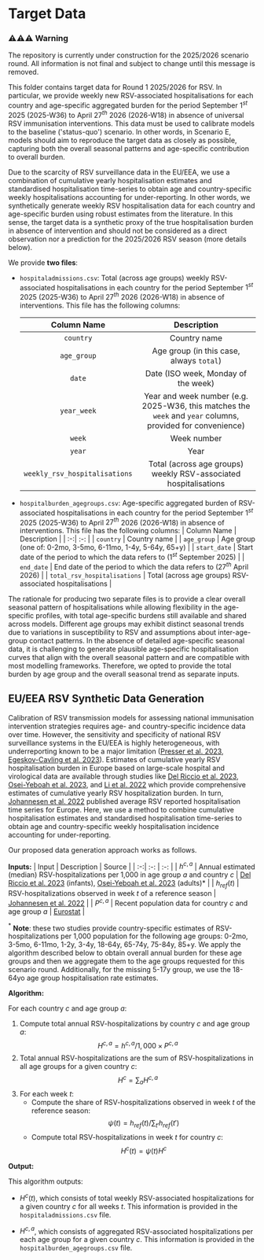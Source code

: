 # Target Data

### ⚠️⚠️⚠️ Warning
The repository is currently under construction for the 2025/2026 scenario round. All information is not final and subject to change until this message is removed.

This folder contains target data for Round 1 2025/2026 for RSV. In particular, we provide weekly new RSV-associated hospitalisations for each country and age-specific aggregated burden for the period September $1^{st}$ 2025 (2025-W36) to April $27^{th}$ 2026 (2026-W18) in absence of universal RSV immunisation interventions. This data must be used to calibrate models to the baseline ('status-quo') scenario. In other words, in Scenario E, models should aim to reproduce the target data as closely as possible, capturing both the overall seasonal patterns and age-specific contribution to overall burden.

Due to the scarcity of RSV surveillance data in the EU/EEA, we use a combination of cumulative yearly hospitalisation estimates and standardised hospitalisation time-series to obtain age and country-specific weekly hospitalisations accounting for under-reporting. In other words, we synthetically generate weekly RSV hospitalisation data for each country and age-specific burden using robust estimates from the literature. In this sense, the target data is a synthetic proxy of the true hospitalisation burden in absence of intervention and should not be considered as a direct observation nor a prediction for the 2025/2026 RSV season (more details below).

We provide **two files**: 
- `hospitaladmissions.csv`: Total (across age groups) weekly RSV-associated hospitalisations in each country for the period September $1^{st}$ 2025 (2025-W36) to April $27^{th}$ 2026 (2026-W18) in absence of interventions. This file has the following columns: 

    | Column Name | Description |
    |  :-:|  :-: |
    | `country` | Country name |
    | `age_group` | Age group (in this case, always `total`) |
    | `date` | Date (ISO week, Monday of the week) |
    | `year_week` | Year and week number (e.g. 2025-W36, this matches the `week` and `year` columns, provided for convenience) |
    | `week` | Week number |
    | `year` | Year |
    | `weekly_rsv_hospitalisations` | Total (across age groups) weekly RSV-associated hospitalisations |

- `hospitalburden_agegroups.csv`: Age-specific aggregated burden of RSV-associated hospitalisations in each country for the period September $1^{st}$ 2025 (2025-W36) to April $27^{th}$ 2026 (2026-W18) in absence of interventions. This file has the following columns: 
    | Column Name | Description |
    |  :-:|  :-: |
    | `country` | Country name |
    | `age_group` | Age group (one of: 0-2mo, 3-5mo, 6-11mo, 1-4y, 5-64y, 65+y) |
    | `start_date` | Start date of the period to which the data refers to ($1^{st}$ September 2025) |
    | `end_date` | End date of the period to which the data refers to ($27^{th}$ April 2026) |
    | `total_rsv_hospitalisations` | Total (across age groups) RSV-associated hospitalisations |

The rationale for producing two separate files is to provide a clear overall seasonal pattern of hospitalisations while allowing flexibility in the age-specific profiles, with total age-specific burdens still available and shared across models. Different age groups may exhibit distinct seasonal trends due to variations in susceptibility to RSV and assumptions about inter-age-group contact patterns. In the absence of detailed age-specific seasonal data, it is challenging to generate plausible age-specific hospitalisation curves that align with the overall seasonal pattern and are compatible with most modelling frameworks. Therefore, we opted to provide the total burden by age group and the overall seasonal trend as separate inputs.


## EU/EEA RSV Synthetic Data Generation
Calibration of RSV transmission models for assessing national immunisation intervention strategies requires age- and country-specific incidence data over time. However, the sensitivity and specificity of national RSV surveillance systems in the EU/EEA is highly heterogeneous, with underreporting known to be a major limitation ([Presser et al. 2023](https://doi.org/10.1093/infdis/jiad341), [Egeskov-Cavling et al. 2023](https://doi.org/10.1093/infdis/jiad382)). Estimates of cumulative yearly RSV hospitalisation burden in Europe based on large-scale hospital and virological data are available through studies like [Del Riccio et al. 2023](https://doi.org/10.1093/infdis/jiad188), [Osei-Yeboah et al. 2023](https://doi.org/10.1093/infdis/jiad189), and [Li et al. 2022](https://pubmed.ncbi.nlm.nih.gov/36442831/) which provide comprehensive estimates of cumulative yearly RSV hospitalization burden. In turn, [Johannesen et al. 2022](https://academic.oup.com/jid/article/226/Supplement_1/S29/6617433?login=true) published average RSV reported hospitalisation time series for Europe. Here, we use a method to combine cumulative hospitalisation estimates and standardised hospitalisation time-series to obtain age and country-specific weekly hospitalisation incidence accounting for under-reporting. 

Our proposed data generation approach works as follows.

**Inputs:** 
| Input | Description | Source |
|  :-:|  :-: | :-: |
| $h^{c,a}$ | Annual estimated (median) RSV-hospitalizations per 1,000 in age group $a$ and country $c$ | [Del Riccio et al. 2023](https://doi.org/10.1093/infdis/jiad188) (infants), [Osei-Yeboah et al. 2023](https://doi.org/10.1093/infdis/jiad189) (adults)* |
| $h_{ref}(t)$ | RSV-hospitalizations observed in week $t$ of a reference season | [Johannesen et al. 2022](https://academic.oup.com/jid/article/226/Supplement_1/S29/6617433?login=true) |
| $P^{c,a}$ | Recent population data for country $c$ and age group $a$ | [Eurostat](https://doi.org/10.2908/DEMO_PJAN) |

$^{*}$ **Note**: these two studies provide country-specific estimates of RSV-hospitalizations per 1,000 population for the following age groups: 0-2mo, 3-5mo, 6-11mo, 1-2y, 3-4y, 18-64y, 65-74y, 75-84y, 85+y. We apply the algorithm described below to obtain overall annual burden for these age groups and then we aggregate them to the age groups requested for this scenario round. Additionally, for the missing 5-17y group, we use the 18-64yo age group hospitalisation rate estimates.

**Algorithm:** 

For each country $c$ and age group $a$: 
1. Compute total annual RSV-hospitalizations by country $c$ and age group $a$: 
    $$H^{c,a} = h^{c,a} /1,000\times P^{c,a}$$
2. Total annual RSV-hospitalizations are the sum of RSV-hospitalizations in all age groups for a given country $c$: 
    $$H^{c}=\sum_{a}H^{c,a}$$
3. For each week $t$: 
    - Compute the share of RSV-hospitalizations observed in week $t$ of the reference season: 
        $$\psi(t)=h_{ref}(t) / \sum_{t'}h_{ref}(t')$$
    - Compute total RSV-hospitalizations in week $t$ for country $c$: 
        $$H^{c}(t)=\psi(t) H^{c}$$

**Output:** 

This algorithm outputs: 
- $H^{c}(t)$, which consists of total weekly RSV-associated hospitalizations for a given country $c$ for all weeks $t$. This information is provided in the `hospitaladmissions.csv` file.

- $H^{c,a}$, which consists of aggregated RSV-associated hospitalizations per each age group for a given country $c$. This information is provided in the `hospitalburden_agegroups.csv` file.





